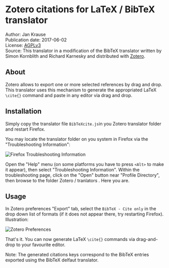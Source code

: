 # Zotero citations for LaTeX / BibTeX translator

Author: Jan Krause   
Publication date: 2017-06-02   
License: [AGPLv3](https://www.gnu.org/licenses/agpl-3.0.en.html)   
Source: This translator in a modification of the BibTeX translator written by Simon Kornblith and Richard Karnesky and distributed with [Zotero](http://zotero.org).   

## About

Zotero allows to export one or more selected references by drag and drop. This translator uses this mechanism to generate the appropriated LaTeX `\cite{}` command and paste in any editor via drag and drop.

## Installation

Simply copy the translator file `BibTeXcite.js`in you Zotero translator folder and restart Firefox. 

You may locate the translator folder on you system in Firefox via the "Troubleshooting Information":

![Firefox Troubleshooting Information](TroubleshootingInformation.png)

Open the "Help" menu (on some platforms you have to press `<Alt>` to make it appear), then select "Troubleshooting Information". Within the troubleshooting page, click on the "Open" button near "Profile Directory", then browse to the folder Zotero / tranlators . Here you are.

## Usage

In Zotero preferences "Export" tab, select the `BibTeX - Cite only` in the drop down list of formats (if it does not appear there, try restarting Firefox). Illustration:

![Zotero Preferences](PrefBibTeXcite.png)

That's it. You can now generate LaTeX `\cite{}` commands via drag-and-drop to your favourite editor.

Note: The generated citations keys correspond to the BibTeX entries exported using the BibTeX delfaut translator.

